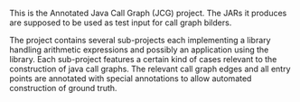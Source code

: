 This is the Annotated Java Call Graph (JCG) project. The JARs it produces are supposed to be used as test input for call graph bilders. 

The project contains several sub-projects each implementing a library handling arithmetic expressions and possibly an application using the library. Each sub-project features a certain kind of cases relevant to the construction of java call graphs. The relevant call graph edges and all entry points are annotated with special annotations to allow automated construction of ground truth.
